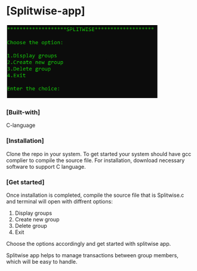 # [Splitwise-app]
<img src="Images/image.png" alt="image" height="40%" width="80%" style="border: 2px solid white ">

### [Built-with]
C-language

### [Installation]
Clone the repo in your system. To get started your system should have gcc complier to compile the source file.
For installation, download necessary software to support C language.

### [Get started]
Once installation is completed, compile the source file that is Splitwise.c and terminal will open with diffrent options:
1) Display groups
2) Create new group
3) Delete group
4) Exit <br>

Choose the options accordingly and get started with splitwise app.

Splitwise app helps to manage transactions between group members, which will be easy to handle.
